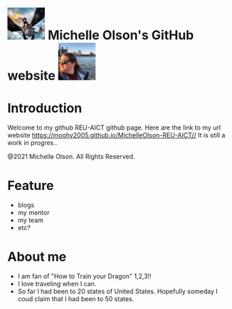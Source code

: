 # <img src = images\HiccupNtoothless.jpg width = 84/> Michelle Olson's GitHub website <img src = images\moiNYC.jpg width = 84/> 



# Introduction
Welcome to my github REU-AICT github page. Here are the link to my url website https://moohy2005.github.io/MichelleOlson-REU-AICT//
It is still a work in progres.. 


@2021 Michelle Olson. All Rights Reserved.

# Feature

- blogs
- my mentor
- my team
- etc? 


# About me 

- I am fan of "How to Train your Dragon" 1,2,3!! 
- I love traveling when I can.
- So far I had been to 20 states of United States. Hopefully someday I coud claim that I had been to 50 states.


